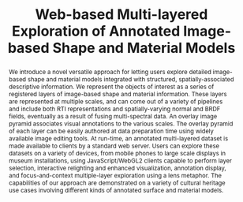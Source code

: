 ---
layout: publication
code: 2019-GCH-marlie
title: "Web-based Multi-layered Exploration of Annotated Image-based Shape and Material Models"
authors: Alberto Jaspe-Villanueva, Ruggero Pintus, Andrea Giachetti, and Enrico Gobbetti
year: 2019
type: Conference Paper
conference: Eurographics Workshop on Graphics and Cultural Heritage, GCH'19
awards: Best paper award
abstract: "We introduce a novel versatile approach for letting users explore detailed image-based shape and material models integrated with structured, spatially-associated descriptive information. We represent the objects of interest as a series of registered layers of image-based shape and material information. These layers are represented at multiple scales, and can come out of a variety of pipelines and include both RTI representations and spatially-varying normal and BRDF fields, eventually as a result of fusing multi-spectral data. An overlay image pyramid associates visual annotations to the various scales. The overlay pyramid of each layer can be easily authored at data preparation time using widely available image editing tools. At run-time, an annotated multi-layered dataset is made available to clients by a standard web server. Users can explore these datasets on a variety of devices, from mobile phones to large scale displays in museum installations, using JavaScript/WebGL2 clients capable to perform layer selection, interactive relighting and enhanced visualization, annotation display, and focus-and-context multiple-layer exploration using a lens metaphor. The capabilities of our approach are demonstrated on a variety of cultural heritage use cases involving different kinds of annotated surface and material models."
projects: 
 - RTI
 - Cultral Heritage
doi: 10.2312/gch.20191346
links:
 - {name: CRS4 Website, url: http://vic.crs4.it/vic/cgi-bin/bib-page.cgi?id=%27Jaspe:2019:WME%27}
 - {name: MARLIE (code and demo), url: https://vicserver.crs4.it/marlie}
youtube: iixPu3pNEbg
bibtex: "@inproceedings{Jaspe:2019:WME,\n
    author = {Alberto Jaspe-Villanueva and Ruggero Pintus and Andrea Giachetti and Enrico Gobbetti},\n
    title = {Web-based Multi-layered Exploration of Annotated Image-based Shape and Material Models},\n
    booktitle = {The 16th Eurographics Workshop on Graphics and Cultural Heritage},\n
    pages = {33--42},\n
    month = {November},\n
    year = {2019},\n
    doi = {10.2312/gch.20191346},\n
    note = {Best paper award},\n
    url = {http://vic.crs4.it/vic/cgi-bin/bib-page.cgi?id='Jaspe:2019:WME'},\n
}" 

---